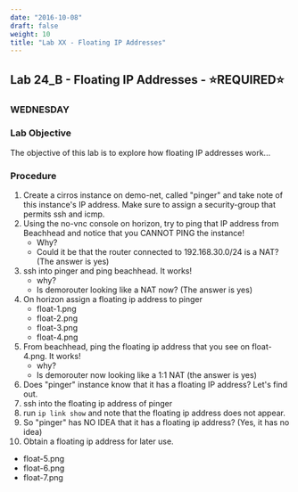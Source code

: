 ```yaml
---
date: "2016-10-08"
draft: false
weight: 10
title: "Lab XX - Floating IP Addresses"
---
```


## Lab 24_B - Floating IP Addresses - &#x2B50;REQUIRED&#x2B50;

### WEDNESDAY

### Lab Objective

The objective of this lab is to explore how floating IP addresses work...

### Procedure

1. Create a cirros instance on demo-net, called "pinger" and take note of this instance's IP address. Make sure to assign a security-group that permits ssh and icmp.
2. Using the no-vnc console on horizon, try to ping that IP address from Beachhead and notice that you CANNOT PING the instance!
    - Why?
    - Could it be that the router connected to 192.168.30.0/24 is a NAT? (The answer is yes)
3. ssh into pinger and ping beachhead. It works!  
   - why? 
   - Is demorouter looking like a NAT now? (The answer is yes)
4. On horizon assign a floating ip address to pinger 
    - float-1.png
    - float-2.png
    - float-3.png
    - float-4.png
5. From beachhead, ping the floating ip address that you see on float-4.png.  It works!
   - why?
   - Is demorouter now looking like a 1:1 NAT (the answer is yes)
6. Does "pinger" instance know that it has a floating IP address? Let's find out.
7. ssh into the floating ip address of pinger
8. run `ip link show` and note that the floating ip address does not appear.
9. So "pinger" has NO IDEA that it has a floating ip address? (Yes, it has no idea)
10. Obtain a floating ip address for later use.
   - float-5.png
   - float-6.png
   - float-7.png
